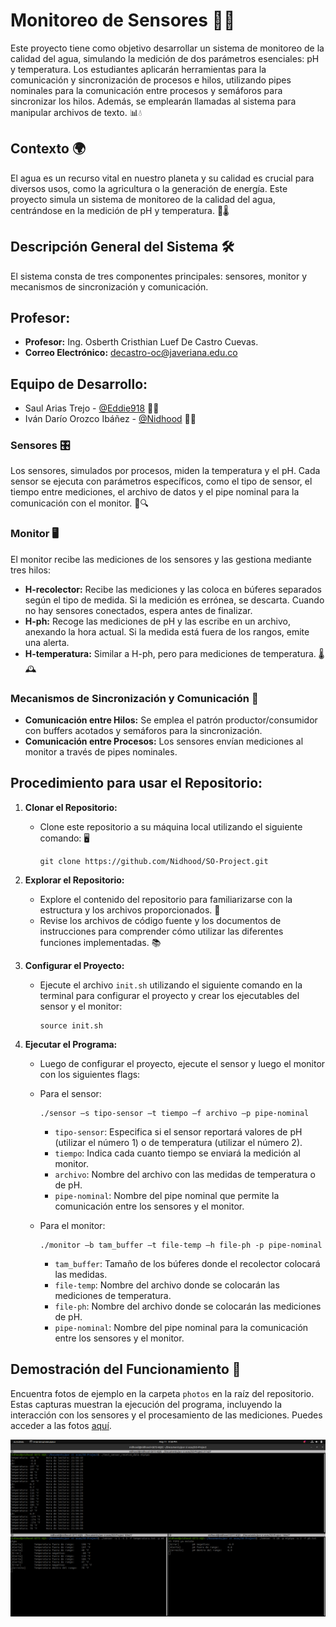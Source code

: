 # Monitoreo de Sensores 🌊🔬

Este proyecto tiene como objetivo desarrollar un sistema de monitoreo de la calidad del agua, simulando la medición de dos parámetros esenciales: pH y temperatura. Los estudiantes aplicarán herramientas para la comunicación y sincronización de procesos e hilos, utilizando pipes nominales para la comunicación entre procesos y semáforos para sincronizar los hilos. Además, se emplearán llamadas al sistema para manipular archivos de texto. 📊💧

## Contexto 🌍

El agua es un recurso vital en nuestro planeta y su calidad es crucial para diversos usos, como la agricultura o la generación de energía. Este proyecto simula un sistema de monitoreo de la calidad del agua, centrándose en la medición de pH y temperatura. 🚰🌡️

## Descripción General del Sistema 🛠️

El sistema consta de tres componentes principales: sensores, monitor y mecanismos de sincronización y comunicación.

## Profesor:

- **Profesor:** Ing. Osberth Cristhian Luef De Castro Cuevas.
- **Correo Electrónico:** [decastro-oc@javeriana.edu.co]()

## Equipo de Desarrollo:

- Saul Arias Trejo - [@Eddie918](https://github.com/Eddie918) 🧑‍💻
- Iván Darío Orozco Ibáñez - [@Nidhood](https://github.com/Nidhood) 🧑‍💻

### Sensores 🎛️

Los sensores, simulados por procesos, miden la temperatura y el pH. Cada sensor se ejecuta con parámetros específicos, como el tipo de sensor, el tiempo entre mediciones, el archivo de datos y el pipe nominal para la comunicación con el monitor. 📌🔍

### Monitor 🖥️

El monitor recibe las mediciones de los sensores y las gestiona mediante tres hilos:

- **H-recolector:** Recibe las mediciones y las coloca en búferes separados según el tipo de medida. Si la medición es errónea, se descarta. Cuando no hay sensores conectados, espera antes de finalizar.
- **H-ph:** Recoge las mediciones de pH y las escribe en un archivo, anexando la hora actual. Si la medida está fuera de los rangos, emite una alerta.
- **H-temperatura:** Similar a H-ph, pero para mediciones de temperatura. 🌡️🕰️

### Mecanismos de Sincronización y Comunicación 🔄

- **Comunicación entre Hilos:** Se emplea el patrón productor/consumidor con buffers acotados y semáforos para la sincronización.
- **Comunicación entre Procesos:** Los sensores envían mediciones al monitor a través de pipes nominales.

## Procedimiento para usar el Repositorio:

1. **Clonar el Repositorio:**
   - Clone este repositorio a su máquina local utilizando el siguiente comando: 🖥️
     ```
     git clone https://github.com/Nidhood/SO-Project.git
     ```

2. **Explorar el Repositorio:**
   - Explore el contenido del repositorio para familiarizarse con la estructura y los archivos proporcionados. 📂
   - Revise los archivos de código fuente y los documentos de instrucciones para comprender cómo utilizar las diferentes funciones implementadas. 📚

3. **Configurar el Proyecto:**
   - Ejecute el archivo `init.sh` utilizando el siguiente comando en la terminal para configurar el proyecto y crear los ejecutables del sensor y el monitor:
     ```
     source init.sh
     ```

4. **Ejecutar el Programa:**
   - Luego de configurar el proyecto, ejecute el sensor y luego el monitor con los siguientes flags:

   - Para el sensor:
     ```
     ./sensor –s tipo-sensor –t tiempo –f archivo –p pipe-nominal
     ```
     - `tipo-sensor`: Especifica si el sensor reportará valores de pH (utilizar el número 1) o de temperatura (utilizar el número 2).
     - `tiempo`: Indica cada cuanto tiempo se enviará la medición al monitor.
     - `archivo`: Nombre del archivo con las medidas de temperatura o de pH.
     - `pipe-nominal`: Nombre del pipe nominal que permite la comunicación entre los sensores y el monitor.

   - Para el monitor:
     ```
     ./monitor –b tam_buffer –t file-temp –h file-ph -p pipe-nominal
     ```
     - `tam_buffer`: Tamaño de los búferes donde el recolector colocará las medidas.
     - `file-temp`: Nombre del archivo donde se colocarán las mediciones de temperatura.
     - `file-ph`: Nombre del archivo donde se colocarán las mediciones de pH.
     - `pipe-nominal`: Nombre del pipe nominal para la comunicación entre los sensores y el monitor.

## Demostración del Funcionamiento 📸

Encuentra fotos de ejemplo en la carpeta `photos` en la raíz del repositorio. Estas capturas muestran la ejecución del programa, incluyendo la interacción con los sensores y el procesamiento de las mediciones. Puedes acceder a las fotos [aquí](https://github.com/Nidhood/SO-Project/raw/main/photos).


![](https://github.com/Nidhood/SO-Project/raw/main/photos/sensors_and_named_pipe_test.png)

